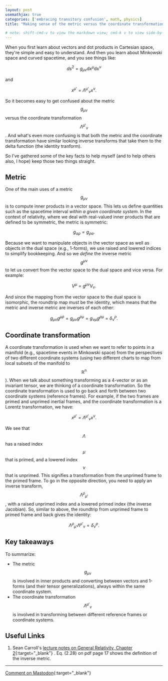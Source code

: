 ```yaml
---
layout: post
usemathjax: true
categories: ['embracing transitory confusion', math, physics]
title: "Making sense of the metric versus the coordinate transformation"

# note: shift-cmd-v to view the markdown view; cmd-k v to view side-by-side, then can do 'toggle preview locking' command in the 3 dots in the preview tab
---
```


When you first learn about vectors and dot products in Cartesian space, they're simple and easy to understand. And then you learn about Minkowski space and curved spacetime, and you see things like:

$$
ds^2 = g_{\mu \nu} \mathrm{dx}^\mu \mathrm{dx}^\nu 
$$

and

$$
x^{\mu'} = {\Lambda^{\mu'}}_\nu x^\nu .
$$

So it becomes easy to get confused about the metric $$g_{\mu \nu}$$ versus the coordinate transformation $${\Lambda^{\mu'}}_\nu$$. And what's even more confusing is that both the metric and the coordinate transformation have similar looking inverse transforms that take them to the delta function (the identity tranform).

So I've gathered some of the key facts to help myself (and to help others also, I hope) keep those two things straight.

Metric
------

One of the main uses of a metric $$g_{\mu \nu}$$ is to compute inner products in a vector space. This lets us define quantities such as the spacetime interval *within a given coordinate system*. In the context of relativity, where we deal with real-valued inner products that are defined to be symmetric, the metric is symmetric:

$$
g_{\alpha \rho} = g_{\rho \alpha} .
$$

Because we want to manipulate objects in the vector space as well as  objects in the dual space (e.g., 1-forms), we use raised and lowered indices to simplify bookkeeping. And so we *define* the inverse metric $$g^{\mu \nu}$$ to let us convert from the vector space to the dual space and vice versa. For example:

$$
V^\mu = g^{\mu \nu} V_\nu .
$$

And since the mapping from the vector space to the dual space is isomorphic, the roundtrip map must be the identity, which means that the metric and inverse metric are inverses of each other:

$$
g_{\mu \nu} g^{\mu \rho} = g_{\mu \nu} g^{\rho \mu} = g_{\nu \mu} g^{\rho \mu} = \delta^\rho_\nu .
$$

Coordinate transformation
---------------
A coordinate transformation is used when we want to refer to points in a manifold (e.g., spacetime events in Minkowski space) from the perspectives of two different coordinate systems (using two different charts to map from local subsets of the manifold to $$\mathbb{R}^n$$). When we talk about something transforming as a 4-vector or as an invariant tensor, we are thinking of a coordinate transformation. So the coordinate transformation is used to go back and forth between two coordinate systems (reference frames). For example, if the two frames are primed and unprimed inertial frames, and the coordinate transformation is a Lorentz transformation, we have:

$$
x^{\mu'} = {\Lambda^{\mu'}}_\nu x^\nu .
$$

We see that $$\Lambda$$ has a raised index $$\mu$$ that is primed, and a lowered index $$\nu$$ that is unprimed. This signifies a transformation from the unprimed frame to the primed frame. To go in the opposite direction, you need to apply an inverse transform, $${\Lambda^{\rho}}_{\mu’}$$, with a raised unprimed index and a lowered primed index (the inverse Jacobian). So, similar to above, the roundtrip from unprimed frame to primed frame and back gives the identity:

$$
{\Lambda^{\rho}}_{\mu’} {\Lambda^{\mu'}}_\nu = \delta^\rho_\nu .
$$

Key takeaways
-------------
To summarize:
- The metric $$g_{\mu \nu}$$ is involved in inner products and converting between vectors and 1-forms (and their tensor generalizations), always within the same coordinate system.
- The coordinate transformation $${\Lambda^{\mu'}}_\nu$$ is involved in transforming between different reference frames or coordinate systems.

Useful Links
------------

1. Sean Carroll's [lecture notes on General Relativity, Chapter 2](https://preposterousuniverse.com/wp-content/uploads/grnotes-two.pdf){:target="_blank"} . Eq. (2.28) on pdf page 17 shows the definition of the inverse metric.

---

[Comment on Mastodon](https://hachyderm.io/@Sunfishstanford/109606999325278742){:target="_blank"}
